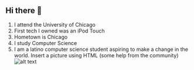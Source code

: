 ## Hi there 👋

1. I attend the University of Chicago
2. First tech I owned was an iPod Touch
3. Hometown is Chicago
4. I study Computer Science
5. I am a latino computer science student aspiring to make a change in the world.
Insert a picture using HTML (some help from the community)
![alt text](https://i0.wp.com/biocars.uchicago.edu/wp-content/uploads/2019/05/cropped-logo.png?ssl=1 "UChicago Logo")
